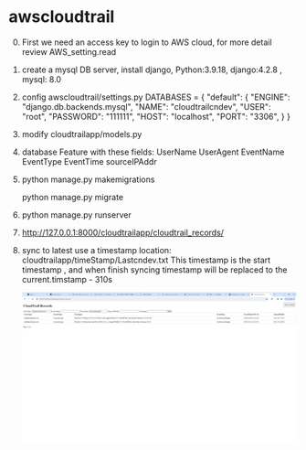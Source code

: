 # awscloudtrail
0. First we need an access key to login to AWS cloud, for more detail review AWS_setting.read

1. create a mysql DB server, install django, Python:3.9.18, django:4.2.8 , mysql: 8.0

2. config awscloudtrail/settings.py
    DATABASES = {
        "default": {
            "ENGINE": "django.db.backends.mysql",
            "NAME": "cloudtrailcndev",
            "USER": "root",
            "PASSWORD": "111111",
            "HOST": "localhost",
            "PORT": "3306",
        }
    }

3. modify cloudtrailapp/models.py

4. database Feature with these fields:
    UserName
    UserAgent
    EventName
    EventType
    EventTime
    sourceIPAddr

5. python manage.py makemigrations

   python manage.py migrate

6. python manage.py runserver

7. http://127.0.0.1:8000/cloudtrailapp/cloudtrail_records/

8. sync to latest use a timestamp location: cloudtrailapp/timeStamp/Lastcndev.txt
    This timestamp is the start timestamp , and when finish syncing timestamp will be replaced to the 
    current.timstamp - 310s

    ![Code Demo](./images/results.gif)